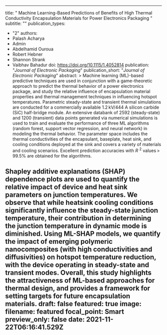 

---
title: " Machine Learning-Based Predictions of Benefits of High Thermal
  Conductivity Encapsulation Materials for Power Electronics Packaging "
subtitle: ""
publication_types:
  - "2"
authors:
  - Palash Acharya
  - Admin
  - Abdelhamid Ouroua
  - Robert Hebner
  - Shannon Strank
  - Vaibhav Bahadur
doi: https://doi.org/10.1115/1.4052814
publication: "*Journal of Electronic Packaging*"
publication_short: "*Journal of Electronic Packaging*"
abstract: >
  Machine learning (ML)-based predictive techniques are used in conjunction with
  a game-theoretic approach to predict the thermal behavior of a power
  electronics package, and study the relative influence of encapsulation
  material properties and thermal management techniques in influencing hotspot
  temperatures. Parametric steady-state and transient thermal simulations are
  conducted for a commercially available 1.2 kV/444 A silicon carbide (SiC)
  half-bridge module. An extensive databank of 2592 (steady-state) and 1200
  (transient) data points generated via numerical simulations is used to train
  and evaluate the performance of three ML algorithms (random forest, support
  vector regression, and neural network) in modeling the thermal behavior. The
  parameter space includes the thermal conductivities of the encapsulant,
  baseplate, heat sink, and cooling conditions deployed at the sink and covers a
  variety of materials and cooling scenarios. Excellent prediction accuracies
  with *R* <sup>2</sup> values > 99.5% are obtained for the algorithms.  
    
  Shapley additive explanations (SHAP) dependence plots are used to quantify the relative impact
  of device and heat sink parameters on junction temperatures. We observe that
  while heatsink cooling conditions significantly influence the steady-state
  junction temperature, their contribution in determining the junction
  temperature in dynamic mode is diminished. Using ML-SHAP models, we quantify
  the impact of emerging polymeric nanocomposites (with high conductivities and
  diffusivities) on hotspot temperature reduction, with the device operating in
  steady-state and transient modes. Overall, this study highlights the
  attractiveness of ML-based approaches for thermal design, and provides a
  framework for setting targets for future encapsulation materials.
draft: false
featured: true
image:
  filename: featured
  focal_point: Smart
  preview_only: false
date: 2021-11-22T06:16:41.529Z
---
 
